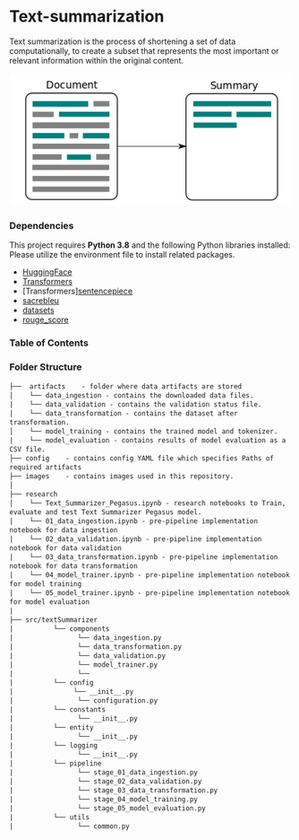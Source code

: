 # Text-summarization

Text summarization is the process of shortening a set of data computationally, to create a subset that represents the most important or relevant information within the original content.

<p align="center">
<img src="https://github.com/akmeraki/Text-summarization/blob/main/images/b9bf06f6.png">
</p>

### Dependencies 

This project requires **Python 3.8** and the following Python libraries installed: Please utilize the environment file to install related packages.

- [HuggingFace](https://huggingface.co/)
- [Transformers](https://huggingface.co/docs/transformers/installation)
- [Transformers][sentencepiece](https://github.com/google/sentencepiece)
- [sacrebleu](https://github.com/mjpost/sacrebleu)
- [datasets](https://huggingface.co/docs/datasets/v1.15.1/tutorial.html)
- [rouge_score](https://pypi.org/project/rouge-score/)

### Table of Contents 


### Folder Structure 
```
├──  artifacts    - folder where data artifacts are stored 
│    └── data_ingestion - contains the downloaded data files.   
|    └── data_validation - contains the validation status file.
|    └── data_transformation - contains the dataset after transformation.
│    └── model_training - contains the trained model and tokenizer.
|    └── model_evaluation - contains results of model evaluation as a CSV file.    
├── config    - contains config YAML file which specifies Paths of required artifacts
├── images    - contains images used in this repository.
│                 
├── research
│    └── Text_Summarizer_Pegasus.ipynb - research notebooks to Train, evaluate and test Text Summarizer Pegasus model. 
|    └── 01_data_ingestion.ipynb - pre-pipeline implementation notebook for data ingestion 
|    └── 02_data_validation.ipynb - pre-pipeline implementation notebook for data validation 
|    └── 03_data_transformation.ipynb - pre-pipeline implementation notebook for data transformation 
|    └── 04_model_trainer.ipynb - pre-pipeline implementation notebook for model training 
|    └── 05_model_trainer.ipynb - pre-pipeline implementation notebook for model evaluation
|
├── src/textSummarizer
|          └── components
|                └── data_ingestion.py
|                └── data_transformation.py
|                └── data_validation.py
|                └── model_trainer.py
|                └──
|          └── config
|               └── __init__.py
|                └── configuration.py 
|          └── constants
|                └── __init__.py
|          └── entity
|                └── __init__.py
|          └── logging
|                └── __init__.py
|          └── pipeline
|                └── stage_01_data_ingestion.py
|                └── stage_02_data_validation.py
|                └── stage_03_data_transformation.py
|                └── stage_04_model_training.py
|                └── stage_05_model_evaluation.py
|          └── utils
|                └── common.py
                      